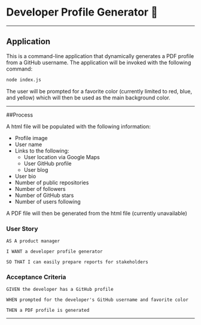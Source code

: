 # Developer Profile Generator 👤
---
## Application

This is a command-line application that dynamically generates a PDF profile from a GitHub username. The application will be invoked with the following command:

```sh
node index.js
```

The user will be prompted for a favorite color (currently limited to red, blue, and yellow) which will then be used as the main background color.

---

##Process

A html file will be populated with the following information:
* Profile image
* User name
* Links to the following:
  * User location via Google Maps
  * User GitHub profile
  * User blog
* User bio
* Number of public repositories
* Number of followers
* Number of GitHub stars
* Number of users following

A PDF file will then be generated from the html file (currently unavailable)


### User Story

```
AS A product manager

I WANT a developer profile generator

SO THAT I can easily prepare reports for stakeholders
```

### Acceptance Criteria

```
GIVEN the developer has a GitHub profile

WHEN prompted for the developer's GitHub username and favorite color

THEN a PDF profile is generated
```
- - -